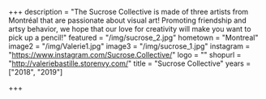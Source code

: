 +++
description = "The Sucrose Collective is made of three artists from Montréal that are passionate about visual art! Promoting friendship and artsy behavior, we hope that our love for creativity will make you want to pick up a pencil!"
featured = "/img/sucrose_2.jpg"
hometown = "Montreal"
image2 = "/img/Valerie1.jpg"
image3 = "/img/sucrose_1.jpg"
instagram = "https://www.instagram.com/Sucrose.Collective/"
logo = ""
shopurl = "http://valeriebastille.storenvy.com/"
title = "Sucrose Collective"
years = ["2018", "2019"]

+++

